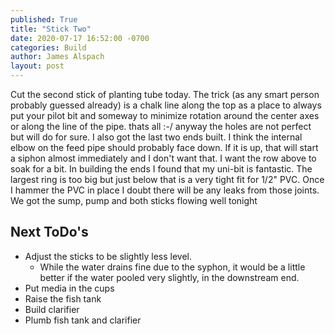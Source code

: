 ```yaml
---
published: True
title: "Stick Two"
date: 2020-07-17 16:52:00 -0700
categories: Build
author: James Alspach
layout: post
---
```

Cut the second stick of planting tube today. The trick (as any smart person probably guessed already) is a chalk line along the top as a place to always put your pilot bit and someway to minimize rotation around the center axes or along the line of the pipe. thats all :-/ anyway the holes are not perfect but will do for sure.
I also got the last two ends built. I think the internal elbow on the feed pipe should probably face down. If it is up, that will start a siphon almost immediately and I don't want that. I want the row above to soak for a bit. In building the ends I found that my uni-bit is fantastic. The largest ring is too big but just below that is a very tight fit for 1/2" PVC. Once I hammer the PVC in place I doubt there will be any leaks from those joints.
We got the sump, pump and both sticks flowing well tonight

## Next ToDo's
* Adjust the sticks to be slightly less level.
  * While the water drains fine due to the syphon, it would be a little better if the water pooled very slightly, in the downstream end.
* Put media in the cups
* Raise the fish tank
* Build clarifier
* Plumb fish tank and clarifier
